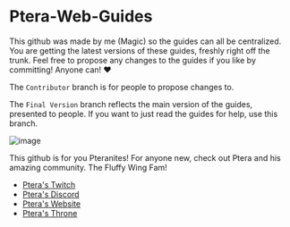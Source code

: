 # Ptera-Web-Guides

This github was made by me (Magic) so the guides can all be centralized. You are getting the latest versions
of these guides, freshly right off the trunk. 
Feel free to propose any changes to the guides if you like by committing! Anyone can! ♥

The `Contributor` branch is for people to propose changes to.

The `Final Version` branch reflects the main version of the guides, presented to people.
If you want to just read the guides for help, use this branch.

![image](https://user-images.githubusercontent.com/125587294/219458523-8aff9ee4-120d-4e1d-8296-a8ed4ec99512.png)

This github is for you Pteranites! For anyone new, check out Ptera and his amazing community. The Fluffy Wing Fam!

* [Ptera's Twitch](https://www.twitch.tv/ptera_xd)
* [Ptera's Discord](https://discord.com/invite/VBHSGT4TbR)
* [Ptera's Website](https://www.ptera.tv/)
* [Ptera's Throne](https://throne.me/ptera_xd/wishlist)
